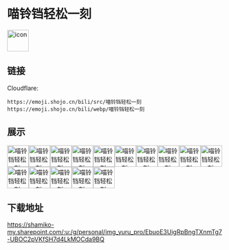 # 喵铃铛轻松一刻
<img src="https://emoji.shojo.cn/bili/src/喵铃铛轻松一刻/icon.png" width="50" height="50" alt="icon">

## 链接
Cloudflare:
```
https://emoji.shojo.cn/bili/src/喵铃铛轻松一刻
https://emoji.shojo.cn/bili/webp/喵铃铛轻松一刻
```
## 展示
<img src="https://emoji.shojo.cn/bili/src/喵铃铛轻松一刻/喵铃铛轻松一刻-爱你.png" width="50" height="50" alt="喵铃铛轻松一刻-爱你"><img src="https://emoji.shojo.cn/bili/src/喵铃铛轻松一刻/喵铃铛轻松一刻-按摩.png" width="50" height="50" alt="喵铃铛轻松一刻-按摩"><img src="https://emoji.shojo.cn/bili/src/喵铃铛轻松一刻/喵铃铛轻松一刻-拜拜.png" width="50" height="50" alt="喵铃铛轻松一刻-拜拜"><img src="https://emoji.shojo.cn/bili/src/喵铃铛轻松一刻/喵铃铛轻松一刻-拜托.png" width="50" height="50" alt="喵铃铛轻松一刻-拜托"><img src="https://emoji.shojo.cn/bili/src/喵铃铛轻松一刻/喵铃铛轻松一刻-点赞.png" width="50" height="50" alt="喵铃铛轻松一刻-点赞"><img src="https://emoji.shojo.cn/bili/src/喵铃铛轻松一刻/喵铃铛轻松一刻-呵呵人类.png" width="50" height="50" alt="喵铃铛轻松一刻-呵呵人类"><img src="https://emoji.shojo.cn/bili/src/喵铃铛轻松一刻/喵铃铛轻松一刻-加油.png" width="50" height="50" alt="喵铃铛轻松一刻-加油"><img src="https://emoji.shojo.cn/bili/src/喵铃铛轻松一刻/喵铃铛轻松一刻-摸鱼.png" width="50" height="50" alt="喵铃铛轻松一刻-摸鱼"><img src="https://emoji.shojo.cn/bili/src/喵铃铛轻松一刻/喵铃铛轻松一刻-趴着打游戏.png" width="50" height="50" alt="喵铃铛轻松一刻-趴着打游戏"><img src="https://emoji.shojo.cn/bili/src/喵铃铛轻松一刻/喵铃铛轻松一刻-趴着睡觉.png" width="50" height="50" alt="喵铃铛轻松一刻-趴着睡觉"><img src="https://emoji.shojo.cn/bili/src/喵铃铛轻松一刻/喵铃铛轻松一刻-无语.png" width="50" height="50" alt="喵铃铛轻松一刻-无语"><img src="https://emoji.shojo.cn/bili/src/喵铃铛轻松一刻/喵铃铛轻松一刻-吸奶茶.png" width="50" height="50" alt="喵铃铛轻松一刻-吸奶茶"><img src="https://emoji.shojo.cn/bili/src/喵铃铛轻松一刻/喵铃铛轻松一刻-摇屁股.png" width="50" height="50" alt="喵铃铛轻松一刻-摇屁股"><img src="https://emoji.shojo.cn/bili/src/喵铃铛轻松一刻/喵铃铛轻松一刻-在吗.png" width="50" height="50" alt="喵铃铛轻松一刻-在吗"><img src="https://emoji.shojo.cn/bili/src/喵铃铛轻松一刻/喵铃铛轻松一刻-歇了.png" width="50" height="50" alt="喵铃铛轻松一刻-歇了">

## 下载地址

https://shamiko-my.sharepoint.com/:u:/g/personal/img_yuru_pro/EbuoE3UigRpBngTXnmTg7-UBOC2pVKfSH7d4LkMOCda9BQ